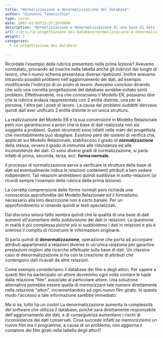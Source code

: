 ```yaml
---
title: "Normalizzazione e denormalizzazione del database"
author: "Giovanni Tomasicchio"
type: corso
date: 2007-01-05T12:57:26+0000
description: "Normalizzazione e denormalizzazione di una base di dati (database)"
url: /corsi/la-progettazione-dei-database/normalizzazione-e-denormalizzazione-del-database/
weight: 2
categories:
  - La progettazione dei database
  
---
```

 Ricordate l'esempio della rubrica presentato nella prima lezione? Avevamo constatato, provando ad inserire nella tabella anche gli indirizzi dei luoghi di lavoro, che il nuovo schema presentava diverse ripetizioni. Inoltre avevamo intravisto possibili problemi nell'aggiornamento dei dati, ad esempio modificando l'indirizzo di un posto di lavoro. Avevamo concluso dicendo che solo una corretta progettazione del database avrebbe evitato simili problemi. Effettivamente, ora che conosciamo il Modello ER, possiamo dire che la rubrica andava rappresentata con 2 entità distinte, una per le persona, l'altra per i posti di lavoro. La causa dei problemi suddetti derivava quindi dall'aver unificato 2 entità distinte in un'unica struttura.

 La realizzazione del Modello ER e la sua conversione in Modello Relazionale però non garantiscono a priori che la base di dati realizzata non sia soggetta a problemi. Questi strumenti sono infatti nelle mani del progettista che inevitabilmente può sbagliare. Esistono però dei sistemi di verifica che, applicati sul Modello Relazionale, stabiliscono il grado di **normalizzazione** della stessa, ovvero il grado di immunità alle ridondanze ed alle inconsistenze dei dati. Ci sono diversi gradi di normalizzazione, si parla infatti di prima, seconda, terza, ecc. **forma normale**.

 Il processo di normalizzazione serve a verificare la struttura della base di dati ed eventualmente indica le relazioni contenenti attributi a ben vedere indipendenti. Tali relazioni andrebbero quindi suddivise in sotto-relazioni (si ricordi sempre l'esempio della rubrica della prima lezione).

 La corretta comprensione delle forme normali però richiede una conoscenza approfondita del Modello Relazionale ed il formalismo necessario alla loro descrizione non è certo banale. Per un approfondimento si rimanda quindi ai testi specializzati.

 Dal discorso sinora fatto sembra quindi che la qualità di una base di dati aumenti all'aumentare della suddivisione dei dati in relazioni. La questione in realtà è più complessa poiché più si suddividono i dati in relazioni e più è oneroso il compito di ricostruire le informazioni originarie.

 Si parla quindi di **denormalizzazione**, operazione che porta ad accorpare attributi appartenenti a relazioni diverse in un'unica relazione per garantire prestazioni migliori alle ricerche effettuate sulla base di dati. Un classico caso di denormalizzazione si ha con la creazione di attributi che contengono dati ricavati da altre relazioni.

 Come esempio consideriamo il database dei film e degli attori. Per sapere a quanti film ha partecipato un attore dovremmo ogni volta contare le tuple dalla relazione "film" associate al particolare attore. Una soluzione alternativa potrebbe essere quella di memorizzare tale numero direttamente nella relazione "attori", incrementandolo ad ogni nuovo film girato. In questo modo l'accesso a tale informazione sarebbe immediato.

 Ma si sa, tutto ha un costo! La denormalizzazione aumenta la complessità del software che utilizza il database, poiché sarà direttamente responsabile dell'aggiornamento dei dati, e di conseguenza aumentano i rischi di inconsistenza dei dati conservati. Cosa succede infatti se memorizziamo un nuovo film ma il programma, a causa di un problema, non aggiorna il contatore dei film girati nella tabella degli attori?